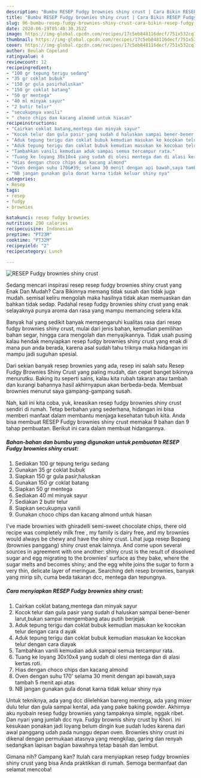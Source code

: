 ```yaml
---
description: "Bumbu RESEP Fudgy brownies shiny crust | Cara Bikin RESEP Fudgy brownies shiny crust Yang Lezat Sekali"
title: "Bumbu RESEP Fudgy brownies shiny crust | Cara Bikin RESEP Fudgy brownies shiny crust Yang Lezat Sekali"
slug: 96-bumbu-resep-fudgy-brownies-shiny-crust-cara-bikin-resep-fudgy-brownies-shiny-crust-yang-lezat-sekali
date: 2020-06-19T05:40:30.352Z
image: https://img-global.cpcdn.com/recipes/17c5eb848116decf/751x532cq70/resep-fudgy-brownies-shiny-crust-foto-resep-utama.jpg
thumbnail: https://img-global.cpcdn.com/recipes/17c5eb848116decf/751x532cq70/resep-fudgy-brownies-shiny-crust-foto-resep-utama.jpg
cover: https://img-global.cpcdn.com/recipes/17c5eb848116decf/751x532cq70/resep-fudgy-brownies-shiny-crust-foto-resep-utama.jpg
author: Beulah Copeland
ratingvalue: 4
reviewcount: 12
recipeingredient:
- "100 gr tepung terigu sedang"
- "35 gr coklat bubuk"
- "150 gr gula pasirhaluskan"
- "150 gr coklat batang"
- "50 gr mentega"
- "40 ml minyak sayur"
- "2 butir telur"
- "secukupnya vanili"
- " choco chips dan kacang almond untuk hiasan"
recipeinstructions:
- "Cairkan coklat batang,mentega dan minyak sayur"
- "Kocok telur dan gula pasir yang sudah d haluskan sampai bener-bener larut,bukan sampai mengembang atau putih berjejak"
- "Aduk tepung terigu dan coklat bubuk kemudian masukan ke kocokan telur dengan cara d ayak"
- "Aduk tepung terigu dan coklat bubuk kemudian masukan ke kocokan telur dengan cara diayak"
- "Tambahkan vanili kemudian aduk sampai semua tercampur rata."
- "Tuang ke loyang 30x10x4 yang sudah di olesi mentega dan di alasi kertas roti."
- "Hias dengan choco chips dan kacang almond"
- "Oven dengan suhu 170&#39; selama 30 menit dengan api bawah,saya tambah 5 menit api atas"
- "NB jangan gunakan gula donat karna tidak keluar shiny nya"
categories:
- Resep
tags:
- resep
- fudgy
- brownies

katakunci: resep fudgy brownies 
nutrition: 290 calories
recipecuisine: Indonesian
preptime: "PT23M"
cooktime: "PT32M"
recipeyield: "2"
recipecategory: Lunch

---
```



![RESEP Fudgy brownies shiny crust](https://img-global.cpcdn.com/recipes/17c5eb848116decf/751x532cq70/resep-fudgy-brownies-shiny-crust-foto-resep-utama.jpg)

Sedang mencari inspirasi resep resep fudgy brownies shiny crust yang Enak Dan Mudah? Cara Bikinnya memang tidak susah dan tidak juga mudah. semisal keliru mengolah maka hasilnya tidak akan memuaskan dan bahkan tidak sedap. Padahal resep fudgy brownies shiny crust yang enak selayaknya punya aroma dan rasa yang mampu memancing selera kita.

Banyak hal yang sedikit banyak mempengaruhi kualitas rasa dari resep fudgy brownies shiny crust, mulai dari jenis bahan, kemudian pemilihan bahan segar, hingga cara mengolah dan menyajikannya. Tidak usah pusing kalau hendak menyiapkan resep fudgy brownies shiny crust yang enak di mana pun anda berada, karena asal sudah tahu triknya maka hidangan ini mampu jadi suguhan spesial.

Dari sekian banyak resep brownies yang ada, resep ini salah satu Resep Fudgy Brownies Shiny Crust yang paling mudah, dan cepet banget bikinnya menurutku. Baking itu seperti sains, kalau kita rubah takaran atau tambah dan kurangi bahannya hasil akhirnyapun akan berbeda-beda. Membuat brownies menurut saya gampang-gampang susah.


Nah, kali ini kita coba, yuk, kreasikan resep fudgy brownies shiny crust sendiri di rumah. Tetap berbahan yang sederhana, hidangan ini bisa memberi manfaat dalam membantu menjaga kesehatan tubuh kita. Anda bisa membuat RESEP Fudgy brownies shiny crust memakai 9 bahan dan 9 tahap pembuatan. Berikut ini cara dalam membuat hidangannya.

<!--inarticleads1-->

##### Bahan-bahan dan bumbu yang digunakan untuk pembuatan RESEP Fudgy brownies shiny crust:

1. Sediakan 100 gr tepung terigu sedang
1. Gunakan 35 gr coklat bubuk
1. Siapkan 150 gr gula pasir,haluskan
1. Gunakan 150 gr coklat batang
1. Siapkan 50 gr mentega
1. Sediakan 40 ml minyak sayur
1. Sediakan 2 butir telur
1. Siapkan secukupnya vanili
1. Gunakan  choco chips dan kacang almond untuk hiasan


I&#39;ve made brownies with ghiradelli semi-sweet chocolate chips, there old recipe was completely milk free , my family is dairy free, and my brownies would always be chewy and have the shiny crust. Lihat juga resep Bopang (brownies panggang) shiny crust enak lainnya. And come upon several sources in agreement with one another: shiny crust is the result of dissolved sugar and egg migrating to the brownies&#39; surface as they bake, where the sugar melts and becomes shiny; and the egg white joins the sugar to form a very thin, delicate layer of meringue. Searching deh resep brownies, banyak yang mirip sih, cuma beda takaran dcc, mentega dan tepungnya. 

<!--inarticleads2-->

##### Cara menyiapkan RESEP Fudgy brownies shiny crust:

1. Cairkan coklat batang,mentega dan minyak sayur
1. Kocok telur dan gula pasir yang sudah d haluskan sampai bener-bener larut,bukan sampai mengembang atau putih berjejak
1. Aduk tepung terigu dan coklat bubuk kemudian masukan ke kocokan telur dengan cara d ayak
1. Aduk tepung terigu dan coklat bubuk kemudian masukan ke kocokan telur dengan cara diayak
1. Tambahkan vanili kemudian aduk sampai semua tercampur rata.
1. Tuang ke loyang 30x10x4 yang sudah di olesi mentega dan di alasi kertas roti.
1. Hias dengan choco chips dan kacang almond
1. Oven dengan suhu 170&#39; selama 30 menit dengan api bawah,saya tambah 5 menit api atas
1. NB jangan gunakan gula donat karna tidak keluar shiny nya


Untuk tekniknya, ada yang dcc dilelehkan bareng mentega, ada yang mixer dulu telur dan gula sampai kental, ada yang pake baking powder. Akhirnya aku nyobain resep fudgy brownies yang tampaknya simple, nggak ribet. Dan nyari yang jumlah dcc nya. Fudgy brownis shiny crust by Khori. ini kesukaan ponakan jadi loyang belum dingin kue sudah ludes karena dari awal panggang udah pada nunggu depan oven. Brownies shiny crust ini dikenal dengan permukaan atasnya yang mengkilap, garing dan renyah sedangkan lapisan bagian bawahnya tetap basah dan lembut. 

Gimana nih? Gampang kan? Itulah cara menyiapkan resep fudgy brownies shiny crust yang bisa Anda praktikkan di rumah. Semoga bermanfaat dan selamat mencoba!
